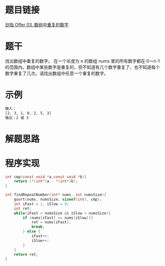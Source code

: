 # 题目链接
[剑指 Offer 03. 数组中重复的数字](https://leetcode.cn/problems/shu-zu-zhong-zhong-fu-de-shu-zi-lcof/)

# 题干
找出数组中重复的数字。
在一个长度为 n 的数组 nums 里的所有数字都在 0～n-1 的范围内。数组中某些数字是重复的，但不知道有几个数字重复了，也不知道每个数字重复了几次。请找出数组中任意一个重复的数字。

# 示例
```txt
输入：
[2, 3, 1, 0, 2, 5, 3]
输出：2 或 3
```
# 解题思路

# 程序实现
```c
int cmp(const void *a,const void *b){
    return (*(int*)a - *(int*)b);
}

int findRepeatNumber(int* nums, int numsSize){
    qsort(nums, numsSize, sizeof(int), cmp);
    int iFast = 1, iSlow = 0;
    int ret;
    while(iFast < numsSize && iSlow < numsSize){
        if (nums[iFast] == nums[iSlow]){
            ret = nums[iFast];
            break;
        } else {
            iFast++;
            iSlow++;
        }
    }
    return ret;
}
```